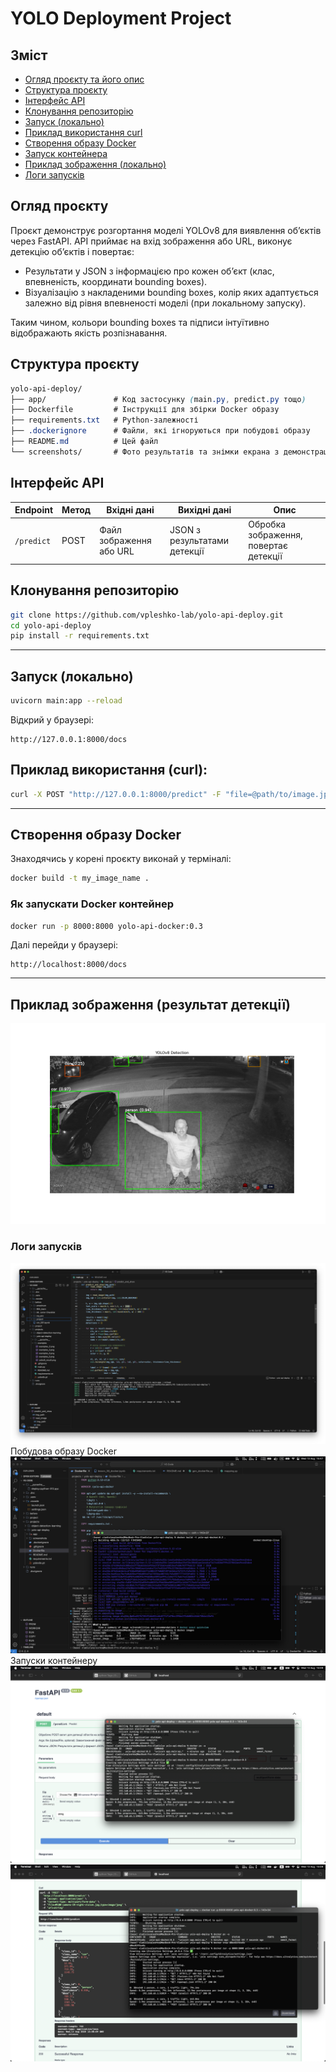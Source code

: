 # YOLO Deployment Project

## Зміст
- [Огляд проєкту та його опис](#огляд-проєкту)
- [Структура проєкту](#структура-проєкту)
- [Інтерфейс API](#інтерфейс-api)
- [Клонування репозиторію](#клонування-репозиторію)
- [Запуск (локально)](#запуск-локально)
- [Приклад використання curl](#приклад-використання-curl)
- [Створення образу Docker](#створення-образу-docker)
- [Запуск контейнера](#як-запускати-docker-контейнер)
- [Приклад зображення (локально)](#приклад-зображення-результат-детекції)
- [Логи запусків](#логи-запусків)

## Огляд проєкту

Проєкт демонструє розгортання моделі YOLOv8 для виявлення об’єктів через FastAPI.
API приймає на вхід зображення або URL, виконує детекцію об’єктів і повертає:

- Результати у JSON з інформацією про кожен об’єкт (клас, впевненість, координати bounding boxes).
- Візуалізацію з накладеними bounding boxes, колір яких адаптується залежно від рівня впевненості моделі (при локальному запуску).

Таким чином, кольори bounding boxes та підписи інтуїтивно відображають якість розпізнавання.

## Структура проєкту
```css
yolo-api-deploy/
├── app/               # Код застосунку (main.py, predict.py тощо)
├── Dockerfile         # Інструкції для збірки Docker образу
├── requirements.txt   # Python-залежності
├── .dockerignore      # Файли, які ігноруються при побудові образу
├── README.md          # Цей файл
└── screenshots/       # Фото результатів та знімки екрана з демонстрацією роботи
```

## Інтерфейс API
| Endpoint   | Метод | Вхідні дані             | Вихідні дані                 | Опис                                  |
| ---------- | ----- | ----------------------- | ---------------------------- | ------------------------------------- |
| `/predict` | POST  | Файл зображення або URL | JSON з результатами детекції | Обробка зображення, повертає детекції |


## Клонування репозиторію

```bash
git clone https://github.com/vpleshko-lab/yolo-api-deploy.git
cd yolo-api-deploy
pip install -r requirements.txt
```
---
## Запуск (локально)
```bash
uvicorn main:app --reload
```
Відкрий у браузері:

```plaintext
http://127.0.0.1:8000/docs
```

## Приклад використання (curl):
```bash
curl -X POST "http://127.0.0.1:8000/predict" -F "file=@path/to/image.jpg"
```
---
## Створення образу Docker
Знаходячись у корені проєкту виконай у терміналі:
```bash
docker build -t my_image_name .
```
### Як запускати Docker контейнер

```bash
docker run -p 8000:8000 yolo-api-docker:0.3
```

Далі перейди у браузері:
```plaintext
http://localhost:8000/docs
```
---

## Приклад зображення (результат детекції)
![Example](screenshots/yolov8_result.png)

###  Логи запусків
![Запуск локально](screenshots/deploy_logs.png)
Побудова образу Docker
![Docker build](screenshots/docker_build.png)
Запуски контейнеру
![Docker RUN](screenshots/docker_run_01.png)
![Docker RUN (JSON output)](screenshots/docker_run_02.png)
